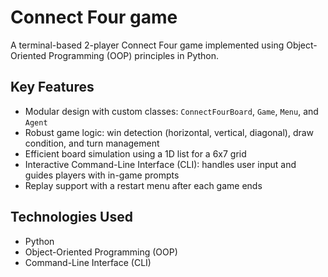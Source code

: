 # Connect Four game

A terminal-based 2-player Connect Four game implemented using Object-Oriented Programming (OOP) principles in Python.

## Key Features
- Modular design with custom classes: `ConnectFourBoard`, `Game`, `Menu`, and `Agent`
- Robust game logic: win detection (horizontal, vertical, diagonal), draw condition, and turn management
- Efficient board simulation using a 1D list for a 6x7 grid
- Interactive Command-Line Interface (CLI): handles user input and guides players with in-game prompts
- Replay support with a restart menu after each game ends

## Technologies Used
- Python
- Object-Oriented Programming (OOP)
- Command-Line Interface (CLI)
